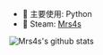 - 🔭 主要使用: Python
- 👯 Steam: [Mrs4s](https://steamcommunity.com/profiles/76561198380886068/)

![Mrs4s's github stats](https://github-readme-stats.vercel.app/api?username=Mrs4s&show_icons=true)

